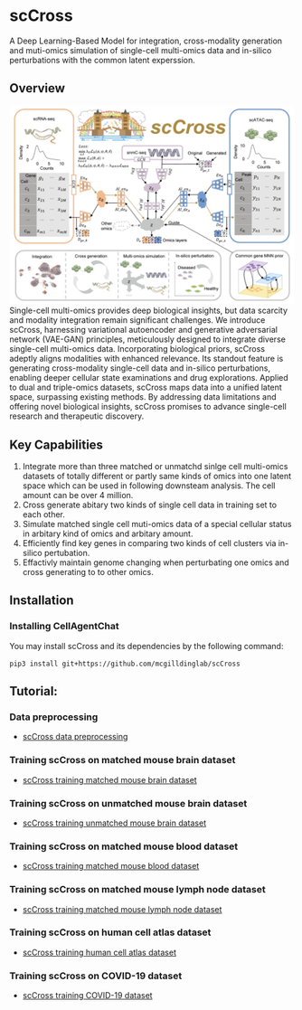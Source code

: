 # scCross
A Deep Learning-Based Model for integration, cross-modality generation and muti-omics simulation of single-cell multi-omics data and in-silico perturbations with the common latent experssion.

## Overview
<img title="Model Overview" alt="Alt text" src="/figures/main.png">
Single-cell multi-omics provides deep biological insights, but data scarcity and modality integration remain significant challenges. We introduce scCross, harnessing variational autoencoder and generative adversarial network (VAE-GAN) principles, meticulously designed to integrate diverse single-cell multi-omics data. Incorporating biological priors, scCross adeptly aligns modalities with enhanced relevance. Its standout feature is generating cross-modality single-cell data and in-silico perturbations, enabling deeper cellular state examinations and drug explorations. Applied to dual and triple-omics datasets, scCross maps data into a unified latent space, surpassing existing methods. By addressing data limitations and offering novel biological insights, scCross promises to advance single-cell research and therapeutic discovery.

## Key Capabilities

1. Integrate more than three matched or unmatchd sinlge cell multi-omics datasets of totally different or partly same kinds of omics into one latent space which can be used in following downsteam analysis. The cell amount can be over 4 million.
2. Cross generate abitary two kinds of single cell data in training set to each other.
3. Simulate matched single cell muti-omics data of a special cellular status in arbitary kind of omics and arbitary amount.
4. Efficiently find key genes in comparing two kinds of cell clusters via in-silico pertubation.
5. Effactivly maintain genome changing when perturbating one omics and cross generating to to other omics.


## Installation


### Installing CellAgentChat

You may install scCross and its dependencies by the following command:

```
pip3 install git+https://github.com/mcgilldinglab/scCross
```

## Tutorial:
### Data preprocessing
* [scCross data preprocessing](https://github.com/mcgilldinglab/scCross/blob/main/tutorial/data_preprocessing/preprocessing.ipynb)
### Training scCross on matched mouse brain dataset
* [scCross training matched mouse brain dataset](https://github.com/mcgilldinglab/scCross/blob/main/tutorial/benchmark/training_matched_mouse_brain.ipynb)
### Training scCross on unmatched mouse brain dataset
* [scCross training unmatched mouse brain dataset](https://github.com/mcgilldinglab/scCross/blob/main/tutorial/benchmark/training_unmatched_mouse_brain.ipynb)
### Training scCross on matched mouse blood dataset
* [scCross training matched mouse blood dataset](https://github.com/mcgilldinglab/scCross/blob/main/tutorial/benchmark/training_matched_mouse_blood.ipynb)
### Training scCross on matched mouse lymph node dataset
* [scCross training matched mouse lymph node dataset](https://github.com/mcgilldinglab/scCross/blob/main/tutorial/benchmark/training_matched_mouse_lymnode.ipynb)
### Training scCross on human cell atlas dataset
* [scCross training human cell atlas dataset](https://github.com/mcgilldinglab/scCross/blob/main/tutorial/training_human_cell_atlas.ipynb)
### Training scCross on COVID-19 dataset
* [scCross training COVID-19 dataset](https://github.com/mcgilldinglab/scCross/blob/main/tutorial/training_COVID-19.ipynb)